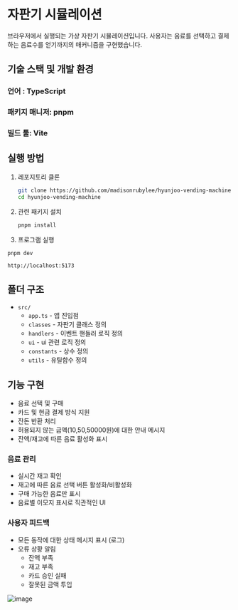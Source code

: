 # 자판기 시뮬레이션

브라우저에서 실행되는 가상 자판기 시뮬레이션입니다.
사용자는 음료를 선택하고 결제하는 음료수를 얻기까지의 매커니즘을 구현했습니다.

## 기술 스택 및 개발 환경

### 언어 : TypeScript

### 패키지 매니저: pnpm

### 빌드 툴: Vite

## 실행 방법

1. 레포지토리 클론

   ```bash
   git clone https://github.com/madisonrubylee/hyunjoo-vending-machine.git
   cd hyunjoo-vending-machine
   ```

2. 관련 패키지 설치

   ```bash
   pnpm install
   ```

3. 프로그램 실행

```bash
pnpm dev
```

`http://localhost:5173`

## 폴더 구조

- `src/`
  - `app.ts` - 앱 진입점
  - `classes` - 자판기 클래스 정의
  - `handlers` - 이벤트 핸들러 로직 정의
  - `ui` - ui 관련 로직 정의
  - `constants` - 상수 정의
  - `utils` - 유틸함수 정의

## 기능 구현

- 음료 선택 및 구매
- 카드 및 현금 결제 방식 지원
- 잔돈 반환 처리
- 허용되지 않는 금액(10,50,50000원)에 대한 안내 메시지
- 잔액/재고에 따른 음료 활성화 표시

### 음료 관리

- 실시간 재고 확인
- 재고에 따른 음료 선택 버튼 활성화/비활성화
- 구매 가능한 음료만 표시
- 음료별 이모지 표시로 직관적인 UI

### 사용자 피드백

- 모든 동작에 대한 상태 메시지 표시 (로그)
- 오류 상황 알림
  - 잔액 부족
  - 재고 부족
  - 카드 승인 실패
  - 잘못된 금액 투입

![image](https://github.com/user-attachments/assets/5cf7b8de-bfbe-403d-b501-84866886dd92)
